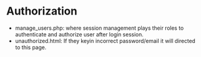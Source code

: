 # Authorization
- manage_users.php: where session management plays their roles to authenticate and authorize user after login session.
- unauthorized.html: If they keyin incorrect password/email it will directed to this page.
